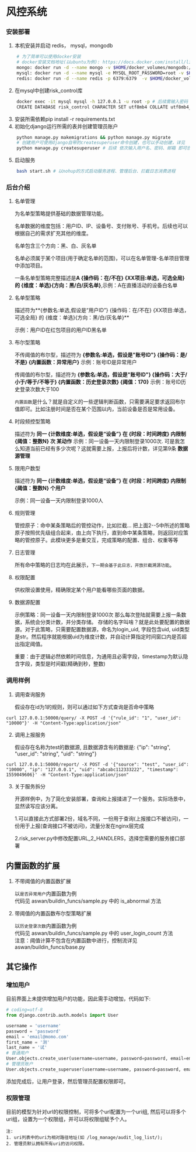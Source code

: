 # 风控系统

### 安装部署
1. 本机安装并启动 redis， mysql，mongodb
```bash
    # 为了简单可以使用docker安装
    # docker安装文档地址(以ubuntu为例): https://docs.docker.com/install/linux/docker-ce/ubuntu/
    mongo: docker run -d --name mongo -v $HOME/docker_volumes/mongodb:/data/db  -p 27017:27017 mongo:latest
    mysql: docker run -d --name mysql -e MYSQL_ROOT_PASSWORD=root -v $HOME/docker_volumes/mysql:/var/lib/mysql -v $HOME/docker_volumes/conf/mysql:/etc/mysql/conf.d -p 3306:3306 mysql:5.6
    redis: docker run -d --name redis -p 6379:6379  -v $HOME/docker_volumes/redis:/var/lib/redis redis:latest
```

2. 在mysql中创建risk_control库
```bash
    docker exec -it mysql mysql -h 127.0.0.1 -u root -p # 后续需输入密码
    CREATE DATABASE risk_control CHARACTER SET utf8mb4 COLLATE utf8mb4_unicode_ci; # 创建数据库时指定编码格式，规避乱码问题
```
3. 安装所需依赖pip install -r requirements.txt
4. 初始化django运行所需的表并创建管理员账户
```bash
    python manage.py makemigrations && python manage.py migrate
    # 创建用户可使用django自带的createsuperuser命令创建，也可以手动创建，详见  其它操作--增加用户
    python manage.py createsuperuser # 后续 依次输入用户名、密码、邮箱 即可创建一个管理员账号
```
5. 启动服务
```bash
    bash start.sh # 以nohup的方式启动服务进程、管理后台、拦截日志消费进程
```


### 后台介绍
1. 名单管理

    为名单型策略提供基础的数据管理功能。
    
    名单数据的维度包括：用户ID、IP、设备号、支付账号、手机号。后续也可以根据自己的需求扩充其他的维度。
    
    名单包含三个方向：黑、白、灰名单
    
    名单必须属于某个项目(用于确定名单的范围)，可以在名单管理-名单项目管理中添加项目。
    
    一条名单型策略完整描述是**A {操作码：在/不在} {XX项目:单选，可选全局} 的 {维度：单选}{方向：黑/白/灰名单}**,示例：A在直播活动的设备白名单

2. 名单型策略

    描述符为**{参数名:单选,假设是“用户ID”} {操作码：在/不在} {XX项目:单选，可选全局} 的 {维度：单选}{方向：黑/白/灰名单}**

    示例：用户ID在红包项目的用户ID黑名单

3. 布尔型策略

    不传阈值的布尔型，描述符为 **{参数名:单选，假设是"账号ID"} {操作码：是/不是} {内置函数：异常用户}**
    示例：账号ID是异常用户

    传阈值的布尔型，描述符为 **{参数名:单选，假设是"账号ID"} {操作码：大于/小于/等于/不等于} {内置函数：历史登录次数} {阈值：170}**
    示例：账号ID历史登录次数大于100
    
    `内置函数`是什么？就是自定义的一些逻辑判断函数，只需要满足要求返回布尔值即可。比如注册时间是否在某个范围以内，当前设备是否是常用设备。

4. 时段频控型策略

    描述符为 **同一 {计数维度:单选，假设是“设备”} 在 {时段：时间跨度} 内限制 {阈值：整数N} 次 某动作**
    示例：同一设备一天内限制登录1000次.
    可是我怎么知道当前已经有多少次呢？这就需要上报，上报后将计数，详见第9条 **数据源管理**

5. 限用户数型

    描述符为 **同一 {计数维度:单选，假设是“设备”} 在 {时段：时间跨度} 内限制 {阈值：整数N} 个用户**
    
    示例：同一设备一天内限制登录1000人

6. 规则管理

    管控原子：命中某条策略后的管控动作，比如拦截...
    把上面2--5中所述的策略原子按照优先级组合起来，由上向下执行，直到命中某条策略，则返回对应策略的管控原子。此模块更多是重交互，完成策略的配置、组合、权重等等

7. 日志管理

    所有命中策略的日志均在此展示，`下一期会基于此日志，开放拦截溯源功能`。

8. 权限配置

    供权限设置使用，精确限定某个用户能看哪些页面的数据。

9. 数据源配置

    示例策略：同一设备一天内限制登录1000次
    那么每次登陆就需要上报一条数据，系统会分类计数，并分类存储。
    存储的名字叫啥？就是此处要配置的数据源。对于此策略，只需要配置数据源，命名为login_uid, 字段包含uid, uid类型是str。然后程序就能根据uid为维度计数，并自动计算指定时间窗口内是否超出指定阈值。

    重要：由于逻辑必然依赖时间信息，为通用且必需字段，timestamp为默认隐含字段，类型是时间戳(精确到秒，整数)

### 调用样例
1. 调用查询服务
                     
    假设存在id为1的规则，则可以通过如下方式查询是否命中策略
```
curl 127.0.0.1:50000/query/ -X POST -d '{"rule_id": "1", "user_id": "10000"}' -H "Content-Type:application/json"
```

2. 调用上报服务

    假设存在名称为test的数据源, 且数据源含有的数据是: {"ip": "string", "user_id": "string", "uid": "string"}
```
curl 127.0.0.1:50000/report/ -X POST -d '{"source": "test", "user_id": "10000", "ip": "127.0.0.1", "uid": "abcabc112333222", "timestamp": 1559049606}' -H "Content-Type:application/json"
```

3. 关于服务拆分

    开源样例中，为了简化安装部署，查询和上报揉进了一个服务。实际场景中，显然读写应该分离。

    1.可以直接此方式部署2份，域名不同，一份用于查询(上报接口不被访问)，一份用于上报(查询接口不被访问)，流量分发在nginx层完成

    2.risk_server.py中修改配置URL_2_HANDLERS，选择您需要的服务接口部署


## 内置函数的扩展
1. 不带阈值的内置函数扩展
    
    以`是否异常用户`内置函数为例  
    代码见 aswan/buildin_funcs/sample.py 中的 is_abnormal 方法
    
2. 带阈值的内置函数布尔型策略扩展

    以`历史登录次数`内置函数为例  
    代码见 aswan/buildin_funcs/sample.py 中的 user_login_count 方法  
    注意：阈值计算不包含在内置函数中进行，控制流详见 aswan/buildin_funcs/base.py
    
## 其它操作

### 增加用户

目前界面上未提供增加用户的功能，因此需手动增加，代码如下:

```python
# coding=utf-8
from django.contrib.auth.models import User

username = 'username'
password = 'password'
email = 'email@momo.com'
first_name = '测'
last_name = '试'
# 普通用户
User.objects.create_user(username=username, password=password, email=email, first_name=first_name, last_name=last_name)
# 管理员账户
User.objects.create_superuser(username=username, password=password, email=email, first_name=first_name, last_name=last_name)
```

添加完成后，让用户登录，然后管理员配置权限即可。

### 权限管理

目前的模型为针对url的权限控制，可将多个url配置为一个uri组, 然后可以将多个uri组，设置为一个权限组，并可以将权限组赋予个人。

    注: 
    1. uri列表中的uri为相对路径地址(如 /log_manage/audit_log_list/);
    2. 管理员默认拥有所有uri的访问权限。